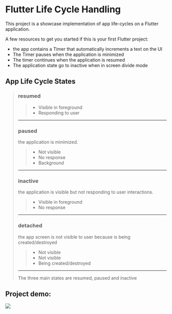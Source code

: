 # Flutter Life Cycle Handling

This project is a showcase implementation of app life-cycles on a Flutter application.

A few resources to get you started if this is your first Flutter project:

- the app contains a Timer that automatically increments a text on the UI
- The Timer pauses when the application is minimized
- The timer continues when the application is resumed
- The application state go to inactive when in screen divide mode

## App Life Cycle States

> ### **resumed**
> 
> > - Visible in foreground
> > - Responding to user
> 
> ___
> 
> ### **paused**
> 
> the application is minimized.
> 
> > - Not visible
> > - No response
> > - Background
> 
> ___
> 
> ### **inactive**
> 
> the application is visible but not responding to user interactions.
> 
> > - Visible in foreground
> > - No response
> 
> ___
> 
> ### **detached**
> 
> the app screen is not visible to user because is being created/destroyed
> 
> > - Not visible
> > - Not visible
> > - Being created/destroyed
> 
> ___
> 
> The three main states are resumed, paused and inactive

## Project demo:

![](assets/app.gif)